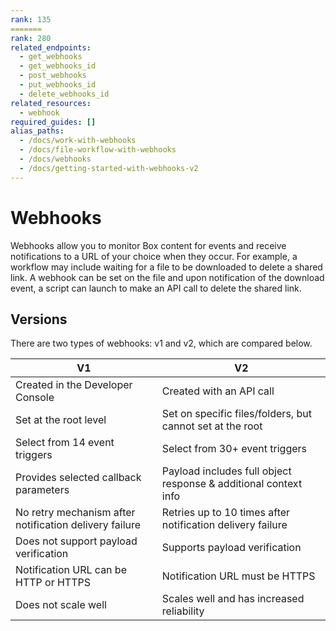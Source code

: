 ```yaml
---
rank: 135
=======
rank: 280
related_endpoints: 
  - get_webhooks
  - get_webhooks_id
  - post_webhooks
  - put_webhooks_id
  - delete_webhooks_id
related_resources: 
  - webhook
required_guides: []
alias_paths: 
  - /docs/work-with-webhooks	
  - /docs/file-workflow-with-webhooks
  - /docs/webhooks 
  - /docs/getting-started-with-webhooks-v2
---
```


# Webhooks

Webhooks allow you to monitor Box content for events and receive notifications
to a URL of your choice when they occur. For example, a workflow may include
waiting for a file to be downloaded to delete a shared link. A webhook can be
set on the file and upon notification of the download event, a script can launch
to make an API call to delete the shared link. 

## Versions

There are two types of webhooks: v1 and v2, which are compared below.

<!-- markdownlint-disable line-length -->
    
| V1                                                                    | V2                                                                   |
| --------------------------------------------------------------------- | -------------------------------------------------------------------- |
| Created in the Developer Console                                      | Created with an API call                                             |
| Set at the root level                                                 | Set on specific files/folders, but cannot set at the root            | 
| Select from 14 event triggers                                         | Select from 30+ event triggers                                       |
| Provides selected callback parameters                                 | Payload includes full object response & additional context info      |
| No retry mechanism after notification delivery failure                | Retries up to 10 times after notification delivery failure           |
| Does not support payload verification                                 | Supports payload verification                                        |
| Notification URL can be HTTP or HTTPS                                 | Notification URL must be HTTPS                                       |
| Does not scale well                                                   | Scales well and has increased reliability                            |
<!-- markdownlint-enable line-length -->